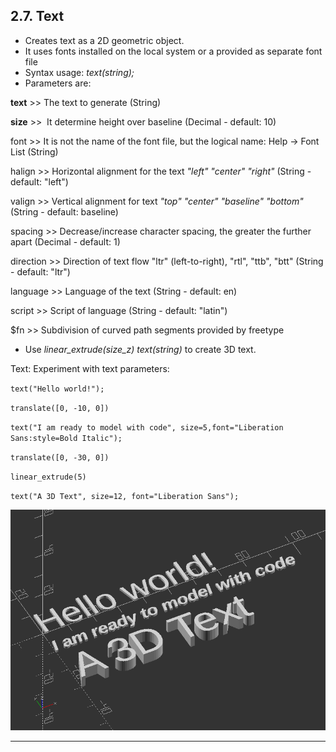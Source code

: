 ## 2.7. Text

* Creates text as a 2D geometric object.
* It uses fonts installed on the local system or a provided as separate font file
* Syntax usage: *text(string);*
* Parameters are:

**text** >> The text to generate (String)

**size** >>  It determine height over baseline (Decimal - default: 10)

font >> It is not the name of the font file, but the logical name: Help -> Font List (String)

halign >> Horizontal alignment for the text *"left" "center" "right"* (String - default: "left")

valign >> Vertical alignment for text *"top" "center" "baseline" "bottom"* (String - default: baseline)

spacing >> Decrease/increase character spacing, the greater the further apart (Decimal - default: 1)

direction >> Direction of text flow "ltr" (left-to-right), "rtl", "ttb", "btt" (String - default: "ltr")

language >> Language of the text (String - default: en)

script >> Script of language (String - default: "latin")

$fn >> Subdivision of curved path segments provided by freetype

* Use *linear\_extrude(size\_z) text(string)* to create 3D text.

Text: Experiment with text parameters:

`text("Hello world!");`

`translate([0, -10, 0])`

`text("I am ready to model with code", size=5,font="Liberation Sans:style=Bold Italic");`

`translate([0, -30, 0])`

`linear_extrude(5)`

`text("A 3D Text", size=12, font="Liberation Sans");`

![2_7_FirstSteps_1.png](files/2_7_FirstSteps_1.png)

---
